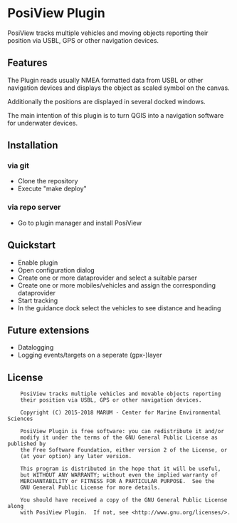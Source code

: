 # PosiView Plugin

PosiView tracks multiple vehicles and moving objects reporting
their position via USBL, GPS or other navigation devices.


## Features

The Plugin reads usually NMEA formatted data from USBL or other navigation devices
and displays the object as scaled symbol on the canvas.

Additionally the positions are displayed in several docked windows.

The main intention of this plugin is to turn QGIS into a navigation software
for underwater devices.

## Installation

### via git

* Clone the repository
* Execute "make deploy"

### via repo server

* Go to plugin manager and install PosiView

## Quickstart

* Enable plugin
* Open configuration dialog
* Create one or more dataprovider and select a suitable parser
* Create one or more mobiles/vehicles and assign the corresponding dataprovider
* Start tracking
* In the guidance dock select the vehicles to see distance and heading

## Future extensions

* Datalogging
* Logging events/targets on a seperate (gpx-)layer


## License

```
    PosiView tracks multiple vehicles and movable objects reporting
    their position via USBL, GPS or other navigation devices.

    Copyright (C) 2015-2018 MARUM - Center for Marine Environmental Sciences

    PosiView Plugin is free software: you can redistribute it and/or
    modify it under the terms of the GNU General Public License as published by
    the Free Software Foundation, either version 2 of the License, or
    (at your option) any later version.

    This program is distributed in the hope that it will be useful,
    but WITHOUT ANY WARRANTY; without even the implied warranty of
    MERCHANTABILITY or FITNESS FOR A PARTICULAR PURPOSE.  See the
    GNU General Public License for more details.

    You should have received a copy of the GNU General Public License along
    with PosiView Plugin.  If not, see <http://www.gnu.org/licenses/>.
```
